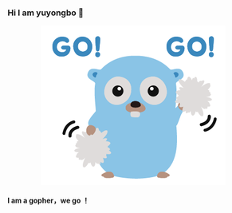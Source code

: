 ### Hi I am yuyongbo 👋


<p align="center">
  <img align="center" src="https://github.com/yuyongbo/yuyongbo/blob/master/cheer.png"/>
</p>



#### I am a gopher，we go ！
